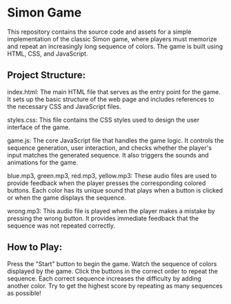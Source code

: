 # Simon Game
This repository contains the source code and assets for a simple implementation of the classic Simon game, where players must memorize and repeat an increasingly long sequence of colors. The game is built using HTML, CSS, and JavaScript.

## Project Structure:

index.html: The main HTML file that serves as the entry point for the game. It sets up the basic structure of the web page and includes references to the necessary CSS and JavaScript files.

styles.css: This file contains the CSS styles used to design the user interface of the game.

game.js: The core JavaScript file that handles the game logic. It controls the sequence generation, user interaction, and checks whether the player's input matches the generated sequence. It also triggers the sounds and animations for the game.

blue.mp3, green.mp3, red.mp3, yellow.mp3: These audio files are used to provide feedback when the player presses the corresponding colored buttons. Each color has its unique sound that plays when a button is clicked or when the game displays the sequence.

wrong.mp3: This audio file is played when the player makes a mistake by pressing the wrong button. It provides immediate feedback that the sequence was not repeated correctly.

## How to Play:
Press the "Start" button to begin the game.
Watch the sequence of colors displayed by the game.
Click the buttons in the correct order to repeat the sequence.
Each correct sequence increases the difficulty by adding another color.
Try to get the highest score by repeating as many sequences as possible!
